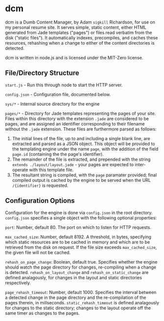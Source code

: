 # dcm
dcm is a Dumb Content Manager, by Adam `sigkill` Richardson, for use on my
personal resume site. It serves simple, static content, either HTML generated
from Jade templates ("pages") or files read verbatim from the disk
("static files"). It automatically indexes, precompiles, and caches these
resources, rehashing when a change to either of the content directories 
is detected.

dcm is written in node.js and is licensed under the MIT-Zero license.

## File/Directory Structure
`start.js` - Run this through node to start the HTTP server.

`config.json` - Configuration file, documented below.

`sys/*` - Internal source directory for the engine

`pages/*` - Directory for Jade templates representing the pages of your site.
Files within this directory with the extension `.jade` are considered to be
pages, and are assigned an identifier corresponding to their filename without
the `.jade` extension. These files are furthermore parsed as follows:
1. The initial lines of the file, up to and including a single blank line,
are extracted and parsed as a JSON object. This object will be provided to
the templating engine under the name `page`, with the addition of the field
`page.id` (containing the the page's identifier).
2. The remainder of the file is extracted, and prepended with the string
`extends ./layout/layout.jade` - your pages are expected to inter-operate with
this template file.
3. The resultant string is compiled, with the `page` paramater provided;
final compiled output is cached by the engine to be served when the URL
`/{identifier}` is requested.

## Configuration Options
Configuration for the engine is done via `config.json` in the root directory.
`config.json` specifies a single object with the following optional properties:

`port`: Number, default 80. The port on which to listen for HTTP requests.

`max_cached_size`: Number, default 8192. A threshold, in bytes, specifying
which static resources are to be cached in memory and which are to be
retrieved from the disk on request. If the file size exceeds `max_cached_size`,
the given file will not be cached.

`rehash_on_page_change`: Boolean, default true. Specifies whether the engine
should watch the page directory for changes, re-compiling when a change is
detected. `rehash_on_layout_change` and `rehash_on_static_change` are
defined analagously, for changes in the layout and static directories
respectively.

`page_rehash_timeout`: Number, default 1000. Specifies the interval between
a detected change in the page directory and the re-compilation of the pages
therein, in millseconds. `static_rehash_timeout` is defined analagously for
changes to the static directory; changes to the layout operate off the same
timer as changes to the pages.
